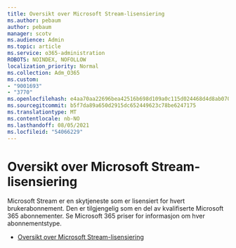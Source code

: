 ```yaml
---
title: Oversikt over Microsoft Stream-lisensiering
ms.author: pebaum
author: pebaum
manager: scotv
ms.audience: Admin
ms.topic: article
ms.service: o365-administration
ROBOTS: NOINDEX, NOFOLLOW
localization_priority: Normal
ms.collection: Adm_O365
ms.custom:
- "9001693"
- "3770"
ms.openlocfilehash: e4aa70aa22696bea42516b698d109a0c115d024468d4d8ab070b9c337c3e91fe
ms.sourcegitcommit: b5f7da89a650d2915dc652449623c78be6247175
ms.translationtype: MT
ms.contentlocale: nb-NO
ms.lasthandoff: 08/05/2021
ms.locfileid: "54066229"
---
```

# <a name="microsoft-stream-licensing-overview"></a>Oversikt over Microsoft Stream-lisensiering

Microsoft Stream er en skytjeneste som er lisensiert for hvert brukerabonnement. Den er tilgjengelig som en del av kvalifiserte Microsoft 365 abonnementer. Se Microsoft 365 priser for informasjon om hver abonnementstype.

- [Oversikt over Microsoft Stream-lisensiering](https://docs.microsoft.com/stream/license-overview)